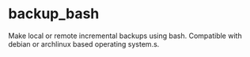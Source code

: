 # backup_bash
Make local or remote incremental backups using bash.  Compatible with debian or archlinux based operating system.s.

